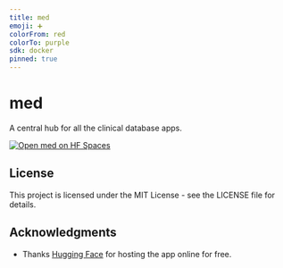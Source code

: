 ```yaml
---
title: med
emoji: ➕
colorFrom: red
colorTo: purple
sdk: docker
pinned: true
---
```


# med

A central hub for all the clinical database apps.

[![Open med on HF Spaces](https://huggingface.co/datasets/huggingface/badges/raw/main/open-in-hf-spaces-xl-dark.svg)](https://lysine-med.hf.space/)

## License

This project is licensed under the MIT License - see the LICENSE file for details.

## Acknowledgments

* Thanks [Hugging Face](https://huggingface.co/) for hosting the app online for free.
